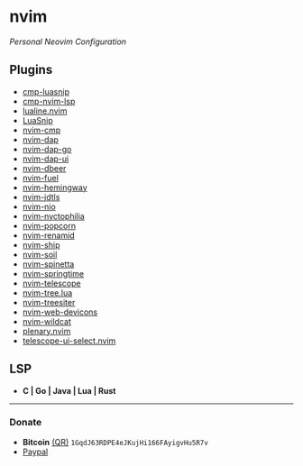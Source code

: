 # nvim
*Personal Neovim Configuration*

## Plugins
- [cmp-luasnip](https://github.com/saadparwaiz1/cmp_luasnip)
- [cmp-nvim-lsp](https://github.com/hrsh7th/cmp-nvim-lsp)
- [lualine.nvim](https://github.com/nvim-lualine/lualine.nvim)
- [LuaSnip](https://github.com/L3MON4D3/LuaSnip)
- [nvim-cmp](https://github.com/hrsh7th/nvim-cmp)
- [nvim-dap](https://github.com/mfussenegger/nvim-dap)
- [nvim-dap-go](https://github.com/leoluz/nvim-dap-go)
- [nvim-dap-ui](https://github.com/rcarriga/nvim-dap-ui)
- [nvim-dbeer](https://github.com/javiorfo/nvim-dbeer)
- [nvim-fuel](https://github.com/javiorfo/nvim-fuel)
- [nvim-hemingway](https://github.com/javiorfo/nvim-hemingway)
- [nvim-jdtls](https://github.com/mfussenegger/nvim-jdtls)
- [nvim-nio](https://github.com/nvim-neotest/nvim-nio)
- [nvim-nyctophilia](https://github.com/javiorfo/nvim-nyctophilia)
- [nvim-popcorn](https://github.com/javiorfo/nvim-popcorn)
- [nvim-renamid](https://github.com/javiorfo/nvim-renamid)
- [nvim-ship](https://github.com/javiorfo/nvim-popcorn)
- [nvim-soil](https://github.com/javiorfo/nvim-soil)
- [nvim-spinetta](https://github.com/javiorfo/nvim-spinetta)
- [nvim-springtime](https://github.com/javiorfo/nvim-springtime)
- [nvim-telescope](https://github.com/nvim-telescope/telescope.nvim)
- [nvim-tree.lua](https://github.com/nvim-tree/nvim-tree.lua)
- [nvim-treesiter](https://github.com/nvim-treesitter/nvim-treesitter/tree/master)
- [nvim-web-devicons](https://github.com/nvim-tree/nvim-web-devicons)
- [nvim-wildcat](https://github.com/javiorfo/nvim-wildcat)
- [plenary.nvim](https://github.com/nvim-lua/plenary.nvim)
- [telescope-ui-select.nvim](https://github.com/nvim-telescope/telescope-ui-select.nvim)

## LSP
- **C | Go | Java | Lua | Rust**

---

### Donate
- **Bitcoin** [(QR)](https://raw.githubusercontent.com/javiorfo/img/master/crypto/bitcoin.png)  `1GqdJ63RDPE4eJKujHi166FAyigvHu5R7v`
- [Paypal](https://www.paypal.com/donate/?hosted_button_id=FA7SGLSCT2H8G)
